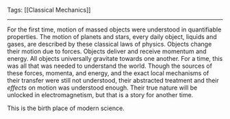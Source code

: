 Tags: [[Classical Mechanics]]
___
For the first time, motion of massed objects were understood in quantifiable properties. The motion of planets and stars, every daily object, liquids and gases, are described by these classical laws of physics. Objects change their motion due to forces. Objects deliver and receive momentum and energy. All objects universally gravitate towards one another. For a time, this was all that was needed to understand the world. Though the sources of these forces, momenta, and energy, and the exact local mechanisms of their transfer were still not understood, their abstracted treatment and their *effects* on motion was understood enough. Their true nature will be unlocked in electromagnetism, but that is a story for another time. 

This is the birth place of modern science. 